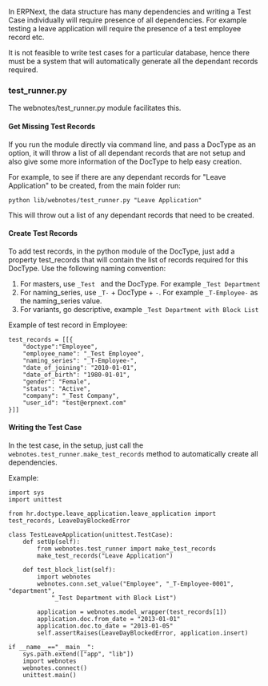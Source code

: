 In ERPNext, the data structure has many dependencies and writing a Test Case individually will require presence of all dependencies. For example testing a leave application will require the presence of a test employee record etc.

It is not feasible to write test cases for a particular database, hence there must be a system that will automatically generate all the dependant records required.

### test_runner.py

The webnotes/test_runner.py module facilitates this.

#### Get Missing Test Records

If you run the module directly via command line, and pass a DocType as an option, it will throw a list of all dependant records that are not setup and also give some more information of the DocType to help easy creation.

For example, to see if there are any dependant records for "Leave Application" to be created, from the main folder run:

    python lib/webnotes/test_runner.py "Leave Application"

This will throw out a list of any dependant records that need to be created.

#### Create Test Records

To add test records, in the python module of the DocType, just add a property test_records that will contain the list of records required for this DocType. Use the following naming convention:

1. For masters, use `_Test ` and the DocType. For example `_Test Department`
2. For naming_series, use `_T-` + DocType + `-`. For example `_T-Employee-` as the naming_series value.
3. For variants, go descriptive, example `_Test Department with Block List`

Example of test record in Employee:

	test_records = [[{
		"doctype":"Employee",
		"employee_name": "_Test Employee",
		"naming_series": "_T-Employee-",
		"date_of_joining": "2010-01-01",
		"date_of_birth": "1980-01-01",
		"gender": "Female",
		"status": "Active",
		"company": "_Test Company",
		"user_id": "test@erpnext.com"
	}]]

#### Writing the Test Case

In the test case, in the setup, just call the `webnotes.test_runner.make_test_records` method to automatically create all dependencies.

Example:

	import sys
	import unittest

	from hr.doctype.leave_application.leave_application import test_records, LeaveDayBlockedError

	class TestLeaveApplication(unittest.TestCase):
		def setUp(self):
			from webnotes.test_runner import make_test_records
			make_test_records("Leave Application")
	
		def test_block_list(self):
			import webnotes
			webnotes.conn.set_value("Employee", "_T-Employee-0001", "department", 
				"_Test Department with Block List")
			
			application = webnotes.model_wrapper(test_records[1])
			application.doc.from_date = "2013-01-01"
			application.doc.to_date = "2013-01-05"
			self.assertRaises(LeaveDayBlockedError, application.insert)
		
	if __name__=="__main__":
		sys.path.extend(["app", "lib"])
		import webnotes
		webnotes.connect()
		unittest.main()

